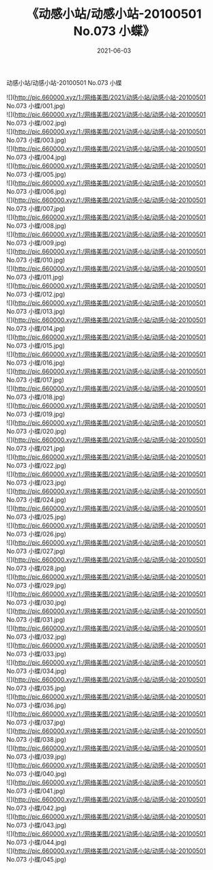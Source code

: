 ﻿---
layout: post
title:  《动感小站/动感小站-20100501 No.073 小蝶》
date:   2021-06-03
img: http://pic.660000.xyz/1:/网络美图/2021/动感小站/动感小站-20100501 No.073 小蝶/000.jpg
categories: [美女, 清纯, 唯美]
---

动感小站/动感小站-20100501 No.073 小蝶

 ![](http://pic.660000.xyz/1:/网络美图/2021/动感小站/动感小站-20100501 No.073 小蝶/001.jpg) <br>![](http://pic.660000.xyz/1:/网络美图/2021/动感小站/动感小站-20100501 No.073 小蝶/002.jpg) <br>![](http://pic.660000.xyz/1:/网络美图/2021/动感小站/动感小站-20100501 No.073 小蝶/003.jpg) <br>![](http://pic.660000.xyz/1:/网络美图/2021/动感小站/动感小站-20100501 No.073 小蝶/004.jpg) <br>![](http://pic.660000.xyz/1:/网络美图/2021/动感小站/动感小站-20100501 No.073 小蝶/005.jpg) <br>![](http://pic.660000.xyz/1:/网络美图/2021/动感小站/动感小站-20100501 No.073 小蝶/006.jpg) <br>![](http://pic.660000.xyz/1:/网络美图/2021/动感小站/动感小站-20100501 No.073 小蝶/007.jpg) <br>![](http://pic.660000.xyz/1:/网络美图/2021/动感小站/动感小站-20100501 No.073 小蝶/008.jpg) <br>![](http://pic.660000.xyz/1:/网络美图/2021/动感小站/动感小站-20100501 No.073 小蝶/009.jpg) <br>![](http://pic.660000.xyz/1:/网络美图/2021/动感小站/动感小站-20100501 No.073 小蝶/010.jpg) <br>![](http://pic.660000.xyz/1:/网络美图/2021/动感小站/动感小站-20100501 No.073 小蝶/011.jpg) <br>![](http://pic.660000.xyz/1:/网络美图/2021/动感小站/动感小站-20100501 No.073 小蝶/012.jpg) <br>![](http://pic.660000.xyz/1:/网络美图/2021/动感小站/动感小站-20100501 No.073 小蝶/013.jpg) <br>![](http://pic.660000.xyz/1:/网络美图/2021/动感小站/动感小站-20100501 No.073 小蝶/014.jpg) <br>![](http://pic.660000.xyz/1:/网络美图/2021/动感小站/动感小站-20100501 No.073 小蝶/015.jpg) <br>![](http://pic.660000.xyz/1:/网络美图/2021/动感小站/动感小站-20100501 No.073 小蝶/016.jpg) <br>![](http://pic.660000.xyz/1:/网络美图/2021/动感小站/动感小站-20100501 No.073 小蝶/017.jpg) <br>![](http://pic.660000.xyz/1:/网络美图/2021/动感小站/动感小站-20100501 No.073 小蝶/018.jpg) <br>![](http://pic.660000.xyz/1:/网络美图/2021/动感小站/动感小站-20100501 No.073 小蝶/019.jpg) <br>![](http://pic.660000.xyz/1:/网络美图/2021/动感小站/动感小站-20100501 No.073 小蝶/020.jpg) <br>![](http://pic.660000.xyz/1:/网络美图/2021/动感小站/动感小站-20100501 No.073 小蝶/021.jpg) <br>![](http://pic.660000.xyz/1:/网络美图/2021/动感小站/动感小站-20100501 No.073 小蝶/022.jpg) <br>![](http://pic.660000.xyz/1:/网络美图/2021/动感小站/动感小站-20100501 No.073 小蝶/023.jpg) <br>![](http://pic.660000.xyz/1:/网络美图/2021/动感小站/动感小站-20100501 No.073 小蝶/024.jpg) <br>![](http://pic.660000.xyz/1:/网络美图/2021/动感小站/动感小站-20100501 No.073 小蝶/025.jpg) <br>![](http://pic.660000.xyz/1:/网络美图/2021/动感小站/动感小站-20100501 No.073 小蝶/026.jpg) <br>![](http://pic.660000.xyz/1:/网络美图/2021/动感小站/动感小站-20100501 No.073 小蝶/027.jpg) <br>![](http://pic.660000.xyz/1:/网络美图/2021/动感小站/动感小站-20100501 No.073 小蝶/028.jpg) <br>![](http://pic.660000.xyz/1:/网络美图/2021/动感小站/动感小站-20100501 No.073 小蝶/029.jpg) <br>![](http://pic.660000.xyz/1:/网络美图/2021/动感小站/动感小站-20100501 No.073 小蝶/030.jpg) <br>![](http://pic.660000.xyz/1:/网络美图/2021/动感小站/动感小站-20100501 No.073 小蝶/031.jpg) <br>![](http://pic.660000.xyz/1:/网络美图/2021/动感小站/动感小站-20100501 No.073 小蝶/032.jpg) <br>![](http://pic.660000.xyz/1:/网络美图/2021/动感小站/动感小站-20100501 No.073 小蝶/033.jpg) <br>![](http://pic.660000.xyz/1:/网络美图/2021/动感小站/动感小站-20100501 No.073 小蝶/034.jpg) <br>![](http://pic.660000.xyz/1:/网络美图/2021/动感小站/动感小站-20100501 No.073 小蝶/035.jpg) <br>![](http://pic.660000.xyz/1:/网络美图/2021/动感小站/动感小站-20100501 No.073 小蝶/036.jpg) <br>![](http://pic.660000.xyz/1:/网络美图/2021/动感小站/动感小站-20100501 No.073 小蝶/037.jpg) <br>![](http://pic.660000.xyz/1:/网络美图/2021/动感小站/动感小站-20100501 No.073 小蝶/038.jpg) <br>![](http://pic.660000.xyz/1:/网络美图/2021/动感小站/动感小站-20100501 No.073 小蝶/039.jpg) <br>![](http://pic.660000.xyz/1:/网络美图/2021/动感小站/动感小站-20100501 No.073 小蝶/040.jpg) <br>![](http://pic.660000.xyz/1:/网络美图/2021/动感小站/动感小站-20100501 No.073 小蝶/041.jpg) <br>![](http://pic.660000.xyz/1:/网络美图/2021/动感小站/动感小站-20100501 No.073 小蝶/042.jpg) <br>![](http://pic.660000.xyz/1:/网络美图/2021/动感小站/动感小站-20100501 No.073 小蝶/043.jpg) <br>![](http://pic.660000.xyz/1:/网络美图/2021/动感小站/动感小站-20100501 No.073 小蝶/044.jpg) <br>![](http://pic.660000.xyz/1:/网络美图/2021/动感小站/动感小站-20100501 No.073 小蝶/045.jpg) <br>
